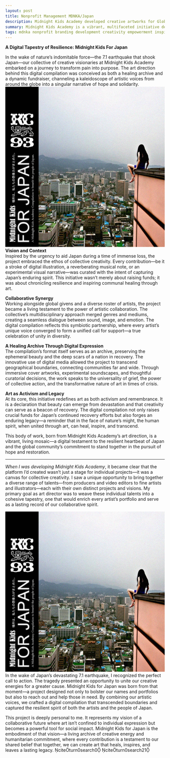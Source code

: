 ```yaml
---
layout: post
title: Nonprofit Management MDNKA/Japan
description: Midnight Kids Academy developed creative artworks for Global giviings nonprofit organizanion a vibrant, multifaceted initiative dedicated to cultivating creativity.
summary: Midnight Kids Academy is a vibrant, multifaceted initiative dedicated to cultivating creativity, resilience, and empowerment within a community of ambitious individuals.
tags: mdnka nonprofit branding development creativity empowerment inspiration art-directorctor
---
```


**A Digital Tapestry of Resilience: Midnight Kids For Japan**

In the wake of nature’s indomitable force—the 7.1 earthquake that shook Japan—our collective of creative visionaries at Midnight Kids Academy embarked on a journey to transform pain into purpose. The art direction behind this digital compilation was conceived as both a healing archive and a dynamic fundraiser, channeling a kaleidoscope of artistic voices from around the globe into a singular narrative of hope and solidarity.
![mdnk-for-japan-banner1.jpg](/assets/img/mdnk-for-japan.jpg)
**Vision and Context**  
Inspired by the urgency to aid Japan during a time of immense loss, the project embraced the ethos of collective creativity. Every contribution—be it a stroke of digital illustration, a reverberating musical note, or an experimental visual narrative—was curated with the intent of capturing Japan’s enduring spirit. This initiative wasn’t merely about raising funds; it was about chronicling resilience and inspiring communal healing through art.

**Collaborative Synergy**  
Working alongside global givens and a diverse roster of artists, the project became a living testament to the power of artistic collaboration. The collective’s multidisciplinary approach merged genres and mediums, creating a seamless dialogue between sound, image, and emotion. The digital compilation reflects this symbiotic partnership, where every artist’s unique voice converged to form a unified call for support—a true celebration of unity in diversity.

**A Healing Archive Through Digital Expression**  
The compilation’s format itself serves as an archive, preserving the ephemeral beauty and the deep scars of a nation in recovery. The innovative use of digital media allowed the project to transcend geographical boundaries, connecting communities far and wide. Through immersive cover artworks, experimental soundscapes, and thoughtful curatorial decisions, the work speaks to the universality of grief, the power of collective action, and the transformative nature of art in times of crisis.

**Art as Activism and Legacy**  
At its core, this initiative redefines art as both activism and remembrance. It is a declaration that beauty can emerge from devastation and that creativity can serve as a beacon of recovery. The digital compilation not only raises crucial funds for Japan’s continued recovery efforts but also forges an enduring legacy—a reminder that in the face of nature’s might, the human spirit, when united through art, can heal, inspire, and transcend.

This body of work, born from Midnight Kids Academy’s art direction, is a vibrant, living mosaic—a digital testament to the resilient heartbeat of Japan and the global community’s commitment to stand together in the pursuit of hope and restoration.


---

*When I was developing Midnight Kids Academy*, it became clear that the platform I’d created wasn’t just a stage for individual projects—it was a canvas for collective creativity. I saw a unique opportunity to bring together a diverse range of talents—from producers and video editors to fine artists and illustrators—each with their own distinct projects and visions. My primary goal as art director was to weave these individual talents into a cohesive tapestry, one that would enrich every artist’s portfolio and serve as a lasting record of our collaborative spirit.

![mdnk-for-japan.jpg](/assets/img/mdnk-for-japan.jpg)
In the wake of Japan’s devastating 7.1 earthquake, I recognized the perfect call to action. The tragedy presented an opportunity to unite our creative energies for a greater cause. Midnight Kids for Japan was born from that moment—a project designed not only to bolster our names and portfolios but also to reach out and help those in need. By combining our artistic voices, we crafted a digital compilation that transcended boundaries and captured the resilient spirit of both the artists and the people of Japan.

This project is deeply personal to me. It represents my vision of a collaborative future where art isn’t confined to individual expression but becomes a powerful tool for social impact. Midnight Kids for Japan is the embodiment of that vision—a living archive of creative energy and humanitarian commitment, where every contribution is a testament to our shared belief that together, we can create art that heals, inspires, and leaves a lasting legacy.  citeturn0search0 citeturn0search21